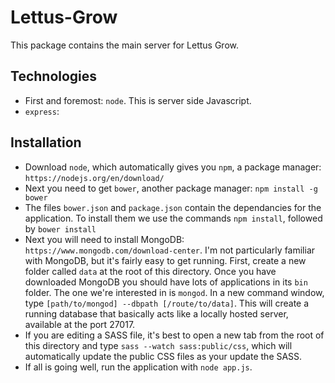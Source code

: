 # Lettus-Grow
This package contains the main server for Lettus Grow.

## Technologies
* First and foremost: `node`. This is server side Javascript.
* `express`: 

## Installation
* Download `node`, which automatically gives you `npm`, a package manager: `https://nodejs.org/en/download/`
* Next you need to get `bower`, another package manager: `npm install -g bower`
* The files `bower.json` and `package.json` contain the dependancies for the application. To install them we use the commands `npm install`, followed by `bower install`
* Next you will need to install MongoDB: `https://www.mongodb.com/download-center`. I'm not particularly familiar with MongoDB, but it's fairly easy to get running. First, create a new folder called `data` at the root of this directory. Once you have downloaded MongoDB you should have lots of applications in its `bin` folder. The one we're interested in is `mongod`. In a new command window, type `[path/to/mongod] --dbpath [/route/to/data]`. This will create a running database that basically acts like a locally hosted server, available at the port 27017.
* If you are editing a SASS file, it's best to open a new tab from the root of this directory and type `sass --watch sass:public/css`, which will automatically update the public CSS files as your update the SASS.
* If all is going well, run the application with `node app.js`. <!-- This just creates a locally hosted version of the server, only available from the computer running it. -->